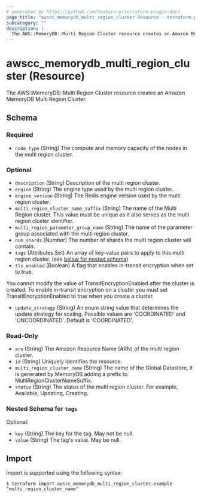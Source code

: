 ```yaml
---
# generated by https://github.com/hashicorp/terraform-plugin-docs
page_title: "awscc_memorydb_multi_region_cluster Resource - terraform-provider-awscc"
subcategory: ""
description: |-
  The AWS::MemoryDB::Multi Region Cluster resource creates an Amazon MemoryDB Multi Region Cluster.
---
```


# awscc_memorydb_multi_region_cluster (Resource)

The AWS::MemoryDB::Multi Region Cluster resource creates an Amazon MemoryDB Multi Region Cluster.



<!-- schema generated by tfplugindocs -->
## Schema

### Required

- `node_type` (String) The compute and memory capacity of the nodes in the multi region cluster.

### Optional

- `description` (String) Description of the multi region cluster.
- `engine` (String) The engine type used by the multi region cluster.
- `engine_version` (String) The Redis engine version used by the multi region cluster.
- `multi_region_cluster_name_suffix` (String) The name of the Multi Region cluster. This value must be unique as it also serves as the multi region cluster identifier.
- `multi_region_parameter_group_name` (String) The name of the parameter group associated with the multi region cluster.
- `num_shards` (Number) The number of shards the multi region cluster will contain.
- `tags` (Attributes Set) An array of key-value pairs to apply to this multi region cluster. (see [below for nested schema](#nestedatt--tags))
- `tls_enabled` (Boolean) A flag that enables in-transit encryption when set to true.

You cannot modify the value of TransitEncryptionEnabled after the cluster is created. To enable in-transit encryption on a cluster you must set TransitEncryptionEnabled to true when you create a cluster.
- `update_strategy` (String) An enum string value that determines the update strategy for scaling. Possible values are 'COORDINATED' and 'UNCOORDINATED'. Default is 'COORDINATED'.

### Read-Only

- `arn` (String) The Amazon Resource Name (ARN) of the multi region cluster.
- `id` (String) Uniquely identifies the resource.
- `multi_region_cluster_name` (String) The name of the Global Datastore, it is generated by MemoryDB adding a prefix to MultiRegionClusterNameSuffix.
- `status` (String) The status of the multi region cluster. For example, Available, Updating, Creating.

<a id="nestedatt--tags"></a>
### Nested Schema for `tags`

Optional:

- `key` (String) The key for the tag. May not be null.
- `value` (String) The tag's value. May be null.

## Import

Import is supported using the following syntax:

```shell
$ terraform import awscc_memorydb_multi_region_cluster.example "multi_region_cluster_name"
```
